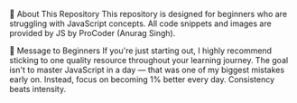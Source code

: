 📘 About This Repository
This repository is designed for beginners who are struggling with JavaScript concepts. All code snippets and images are provided by JS by ProCoder (Anurag Singh).

🎯 Message to Beginners
If you're just starting out, I highly recommend sticking to one quality resource throughout your learning journey.
The goal isn't to master JavaScript in a day — that was one of my biggest mistakes early on.
Instead, focus on becoming 1% better every day. Consistency beats intensity.
    